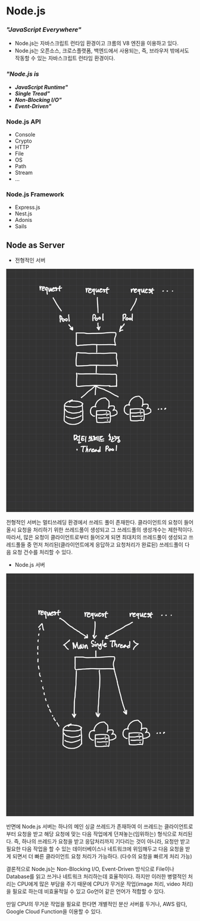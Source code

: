 # Node.js

### ***"JavaScript Everywhere"***

- Node.js는 자바스크립트 런타임 환경이고 크롬의 V8 엔진을 이용하고 있다.
- Node.js는 오픈소스, 크로스플랫폼, 백엔드에서 사용되는, 즉, 브라우저 밖에서도 작동할 수 있는 자바스크립트 런타임 환경이다.

### *"Node.js is*
- ***JavaScript Runtime"***
- ***Single Tread"***
- ***Non-Blocking I/O"***
- ***Event-Driven"***

### Node.js API

- Console
- Crypto
- HTTP
- File
- OS
- Path
- Stream
- ...

### Node.js Framework

- Express.js
- Nest.js
- Adonis
- Sails

## Node as Server

- 전형적인 서버

![server1](./images/server1.jpg)

전형적인 서버는 멀티쓰레딩 환경에서 쓰레드 풀이 존재한다. 클라이언트의 요청이 들어올시 요청을 처리하기 위한 쓰레드풀이 생성되고 그 쓰레드풀의 생성개수는 제한적이다. 따라서, 많은 요청이 클라이언트로부터 들어오게 되면 최대치의 쓰레드풀이 생성되고 쓰레드풀들 중 먼저 처리된(클라이언트에게 응답하고 요청처리가 완료된) 쓰레드풀이 다음 요청 건수를 처리할 수 있다.

- Node.js 서버

![server2](./images/server2.jpg)

반면에 Node.js 서버는 하나의 메인 싱글 쓰레드가 존재하여 이 쓰레드는 클라이언트로부터 요청을 받고 해당 요청에 맞는 다음 작업에게 던져놓는(임위하는) 형식으로 처리된다. 즉, 하나의 쓰레드가 요청을 받고 응답처리까지 기다리는 것이 아니라, 요청만 받고 필요한 다음 작업을 할 수 있는 데이터베이스나 네트워크에 위임해두고 다음 요청을 받게 되면서 더 빠른 클라이언트 요청 처리가 가능하다. (다수의 요청을 빠르게 처리 가능)

결론적으로 Node.js는 Non-Blocking I/O, Event-Driven 방식으로 File이나 Database를 읽고 쓰거나 네트워크 처리하는데 효율적이다. 하지만 이러한 병렬적인 처리는 CPU에게 많은 부담을 주기 때문에 CPU가 무거운 작업(image 처리, video 처리)을 필요로 하는데 비효율적일 수 있고 Go언어 같은 언어가 적합할 수 있다.

만일 CPU의 무거운 작업을 필요로 한다면 개별적인 분산 서버를 두거나, AWS 람다, Google Cloud Function을 이용할 수 있다.